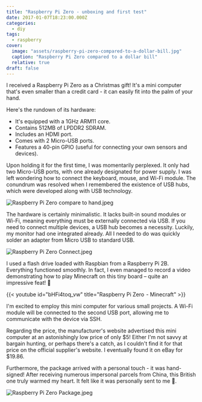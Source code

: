 ```yaml
---
title: "Raspberry Pi Zero - unboxing and first test"
date: 2017-01-07T18:23:00.000Z
categories:
  - diy
tags:
  - raspberry
cover:
  image: "assets/raspberry-pi-zero-compared-to-a-dollar-bill.jpg"
  caption: "Raspberry Pi Zero compared to a dollar bill"
  relative: true
draft: false
---
```


I received a Raspberry Pi Zero as a Christmas gift! It's a mini computer that's even smaller than a credit card - it can easily fit into the palm of your hand.

Here's the rundown of its hardware:

- It's equipped with a 1GHz ARM11 core.
- Contains 512MB of LPDDR2 SDRAM.
- Includes an HDMI port.
- Comes with 2 Micro-USB ports.
- Features a 40-pin GPIO (useful for connecting your own sensors and devices).

Upon holding it for the first time, I was momentarily perplexed. It only had two Micro-USB ports, with one already designated for power supply. I was left wondering how to connect the keyboard, mouse, and Wi-Fi module. The conundrum was resolved when I remembered the existence of USB hubs, which were developed along with USB technology.

![Raspberry Pi Zero compare to hand.jpeg](assets/raspberry-pi-zero-compare-to-hand-jpeg.jpg)

The hardware is certainly minimalistic. It lacks built-in sound modules or Wi-Fi, meaning everything must be externally connected via USB. If you need to connect multiple devices, a USB hub becomes a necessity. Luckily, my monitor had one integrated already. All I needed to do was quickly solder an adapter from Micro USB to standard USB.

![Raspberry Pi Zero Connect.jpeg](assets/raspberry-pi-zero-connect-jpeg.jpg)

I used a flash drive loaded with Raspbian from a Raspberry Pi 2B. Everything functioned smoothly. In fact, I even managed to record a video demonstrating how to play Minecraft on this tiny board – quite an impressive feat! 🙂

{{< youtube id="bHFi4toq_vw" title="Raspberry Pi Zero  - Minecraft" >}}

I'm excited to employ this mini computer for various small projects. A Wi-Fi module will be connected to the second USB port, allowing me to communicate with the device via SSH.

Regarding the price, the manufacturer's website advertised this mini computer at an astonishingly low price of only $5! Either I'm not savvy at bargain hunting, or perhaps there's a catch, as I couldn't find it for that price on the official supplier's website. I eventually found it on eBay for $19.86.

Furthermore, the package arrived with a personal touch - it was hand-signed! After receiving numerous impersonal parcels from China, this British one truly warmed my heart. It felt like it was personally sent to me 🙂.

![Raspberry Pi Zero Package.jpeg](assets/raspberry-pi-zero-package-jpeg.jpg)
